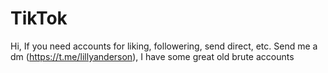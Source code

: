 # TikTok
Hi, If you need accounts for liking, followering, send direct, etc. Send me a dm (https://t.me/lillyanderson), I have some great old brute accounts
